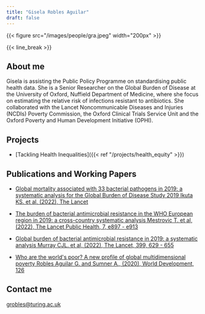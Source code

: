 ```yaml
---
title: "Gisela Robles Aguilar"
draft: false
---
```


{{< figure src="/images/people/gra.jpeg" width="200px" >}}

{{< line_break >}}

## About me

Gisela is assisting the Public Policy Programme on standardising public health data. She is a Senior Researcher on the Global Burden of Disease at the University of Oxford, Nuffield Department of Medicine, where she focus on estimating the relative risk of infections resistant to antibiotics. She collaborated with the Lancet Noncommunicable Diseases and Injuries (NCDIs) Poverty Commission, the Oxford Clinical Trials Service Unit and the Oxford Poverty and Human Development Initiative (OPHI).

## Projects

* [Tackling Health Inequalities]({{< ref "/projects/health_equity" >}}) 


## Publications and Working Papers

* [Global mortality associated with 33 bacterial pathogens in 2019: a systematic analysis for the Global Burden of Disease Study 2019
Ikuta KS. et al, (2022), The Lancet](https://www.thelancet.com/journals/lancet/article/PIIS0140-6736(22)02185-7/fulltext)

* [The burden of bacterial antimicrobial resistance in the WHO European region in 2019: a cross-country systematic analysis
Mestrovic T. et al, (2022), The Lancet Public Health, 7, e897 - e913](https://www.thelancet.com/journals/lanpub/article/PIIS2468-2667(22)00225-0/fulltext)


* [Global burden of bacterial antimicrobial resistance in 2019: a systematic analysis
Murray CJL. et al, (2022), The Lancet, 399, 629 - 655](https://www.thelancet.com/journals/lancet/article/PIIS0140-6736(21)02724-0/fulltext)


* [Who are the world's poor? A new profile of global multidimensional poverty
Robles Aguilar G. and Sumner A., (2020), World Development, 126](https://doi.org/10.1016/j.worlddev.2019.104716)


## Contact me

grobles@turing.ac.uk   
